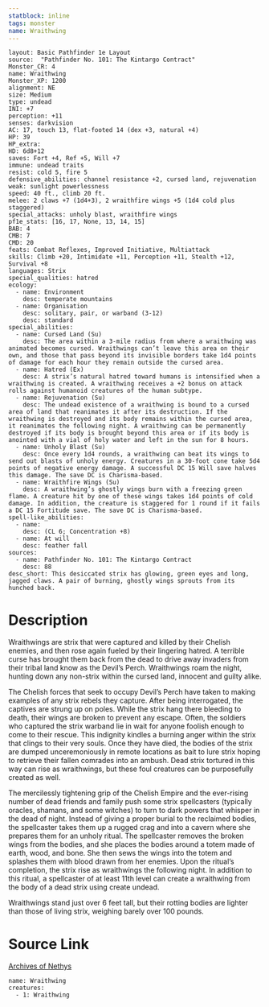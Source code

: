 ```yaml
---
statblock: inline
tags: monster
name: Wraithwing
---
```

```statblock
layout: Basic Pathfinder 1e Layout
source:  "Pathfinder No. 101: The Kintargo Contract"
Monster_CR: 4
name: Wraithwing
Monster_XP: 1200
alignment: NE
size: Medium
type: undead
INI: +7
perception: +11
senses: darkvision
AC: 17, touch 13, flat-footed 14 (dex +3, natural +4)
HP: 39
HP_extra: 
HD: 6d8+12
saves: Fort +4, Ref +5, Will +7
immune: undead traits
resist: cold 5, fire 5
defensive_abilities: channel resistance +2, cursed land, rejuvenation
weak: sunlight powerlessness
speed: 40 ft., climb 20 ft.
melee: 2 claws +7 (1d4+3), 2 wraithfire wings +5 (1d4 cold plus staggered)
special_attacks: unholy blast, wraithfire wings
pf1e_stats: [16, 17, None, 13, 14, 15]
BAB: 4
CMB: 7
CMD: 20
feats: Combat Reflexes, Improved Initiative, Multiattack
skills: Climb +20, Intimidate +11, Perception +11, Stealth +12, Survival +8
languages: Strix
special_qualities: hatred
ecology:
  - name: Environment
    desc: temperate mountains
  - name: Organisation
    desc: solitary, pair, or warband (3-12)
    desc: standard
special_abilities:
  - name: Cursed Land (Su)
    desc: The area within a 3-mile radius from where a wraithwing was animated becomes cursed. Wraithwings can’t leave this area on their own, and those that pass beyond its invisible borders take 1d4 points of damage for each hour they remain outside the cursed area.
  - name: Hatred (Ex)
    desc: A strix’s natural hatred toward humans is intensified when a wraithwing is created. A wraithwing receives a +2 bonus on attack rolls against humanoid creatures of the human subtype.
  - name: Rejuvenation (Su)
    desc: The undead existence of a wraithwing is bound to a cursed area of land that reanimates it after its destruction. If the wraithwing is destroyed and its body remains within the cursed area, it reanimates the following night. A wraithwing can be permanently destroyed if its body is brought beyond this area or if its body is anointed with a vial of holy water and left in the sun for 8 hours.
  - name: Unholy Blast (Su)
    desc: Once every 1d4 rounds, a wraithwing can beat its wings to send out blasts of unholy energy. Creatures in a 30-foot cone take 5d4 points of negative energy damage. A successful DC 15 Will save halves this damage. The save DC is Charisma-based.
  - name: Wraithfire Wings (Su)
    desc: A wraithwing’s ghostly wings burn with a freezing green flame. A creature hit by one of these wings takes 1d4 points of cold damage. In addition, the creature is staggered for 1 round if it fails a DC 15 Fortitude save. The save DC is Charisma-based.
spell-like_abilities:
  - name:
    desc: (CL 6; Concentration +8)
  - name: At will
    desc: feather fall
sources:
  - name: Pathfinder No. 101: The Kintargo Contract
    desc: 88
desc_short: This desiccated strix has glowing, green eyes and long, jagged claws. A pair of burning, ghostly wings sprouts from its hunched back.
```
# Description
Wraithwings are strix that were captured and killed by their Chelish enemies, and then rose again fueled by their lingering hatred. A terrible curse has brought them back from the dead to drive away invaders from their tribal land know as the Devil’s Perch. Wraithwings roam the night, hunting down any non-strix within the cursed land, innocent and guilty alike.

The Chelish forces that seek to occupy Devil’s Perch have taken to making examples of any strix rebels they capture. After being interrogated, the captives are strung up on poles. While the strix hang there bleeding to death, their wings are broken to prevent any escape. Often, the soldiers who captured the strix warband lie in wait for anyone foolish enough to come to their rescue. This indignity kindles a burning anger within the strix that clings to their very souls. Once they have died, the bodies of the strix are dumped unceremoniously in remote locations as bait to lure strix hoping to retrieve their fallen comrades into an ambush. Dead strix tortured in this way can rise as wraithwings, but these foul creatures can be purposefully created as well.

The mercilessly tightening grip of the Chelish Empire and the ever-rising number of dead friends and family push some strix spellcasters (typically oracles, shamans, and some witches) to turn to dark powers that whisper in the dead of night. Instead of giving a proper burial to the reclaimed bodies, the spellcaster takes them up a rugged crag and into a cavern where she prepares them for an unholy ritual. The spellcaster removes the broken wings from the bodies, and she places the bodies around a totem made of earth, wood, and bone. She then sews the wings into the totem and splashes them with blood drawn from her enemies. Upon the ritual’s completion, the strix rise as wraithwings the following night. In addition to this ritual, a spellcaster of at least 11th level can create a wraithwing from the body of a dead strix using create undead.

Wraithwings stand just over 6 feet tall, but their rotting bodies are lighter than those of living strix, weighing barely over 100 pounds.
# Source Link
[Archives of Nethys](https://aonprd.com/MonsterDisplay.aspx?ItemName=Wraithwing)
```encounter-table
name: Wraithwing
creatures:
  - 1: Wraithwing
```
